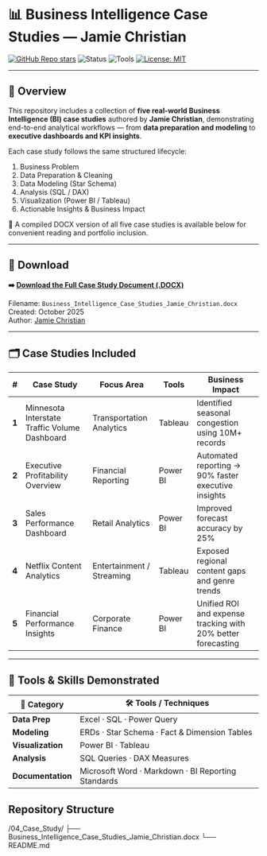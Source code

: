 # 📊 Business Intelligence Case Studies — Jamie Christian  

[![GitHub Repo stars](https://img.shields.io/github/stars/JamieChristian22/business-intelligence-portfolio?style=social)](https://github.com/JamieChristian22/business-intelligence-portfolio)
![Status](https://img.shields.io/badge/Status-Active%20|%20Updated%20Oct%202025-brightgreen)
![Tools](https://img.shields.io/badge/Tools-PowerBI%20|%20Tableau%20|%20SQL%20|%20Excel-blue)
[![License: MIT](https://img.shields.io/badge/License-MIT-blue.svg)](./LICENSE)

---

## 🧠 Overview  

This repository includes a collection of **five real-world Business Intelligence (BI) case studies** authored by **Jamie Christian**, demonstrating end-to-end analytical workflows — from **data preparation and modeling** to **executive dashboards and KPI insights**.

Each case study follows the same structured lifecycle:
1. Business Problem  
2. Data Preparation & Cleaning  
3. Data Modeling (Star Schema)  
4. Analysis (SQL / DAX)  
5. Visualization (Power BI / Tableau)  
6. Actionable Insights & Business Impact  

📄 A compiled DOCX version of all five case studies is available below for convenient reading and portfolio inclusion.

---

## 📁 Download  

**➡️ [Download the Full Case Study Document (.DOCX)](./Business_Intelligence_Case_Studies_Jamie_Christian.docx)**  

Filename: `Business_Intelligence_Case_Studies_Jamie_Christian.docx`  
Created: October 2025  
Author: [Jamie Christian](https://linkedin.com/in/jamiechristiananalytics)  

---

## 🗂️ Case Studies Included  

| # | Case Study | Focus Area | Tools | Business Impact |
|---|-------------|------------|--------|-----------------|
| **1** | Minnesota Interstate Traffic Volume Dashboard | Transportation Analytics | Tableau | Identified seasonal congestion using 10M+ records |
| **2** | Executive Profitability Overview | Financial Reporting | Power BI | Automated reporting → 90% faster executive insights |
| **3** | Sales Performance Dashboard | Retail Analytics | Power BI | Improved forecast accuracy by 25% |
| **4** | Netflix Content Analytics | Entertainment / Streaming | Tableau | Exposed regional content gaps and genre trends |
| **5** | Financial Performance Insights | Corporate Finance | Power BI | Unified ROI and expense tracking with 20% better forecasting |

---


## 💼 Tools & Skills Demonstrated  

| 🧩 Category | 🛠️ Tools / Techniques |
|--------------|-----------------------|
| **Data Prep** | Excel · SQL · Power Query |
| **Modeling** | ERDs · Star Schema · Fact & Dimension Tables |
| **Visualization** | Power BI · Tableau |
| **Analysis** | SQL Queries · DAX Measures |
| **Documentation** | Microsoft Word · Markdown · BI Reporting Standards |

## Repository Structure 

/04_Case_Study/
├── Business_Intelligence_Case_Studies_Jamie_Christian.docx
└── README.md
